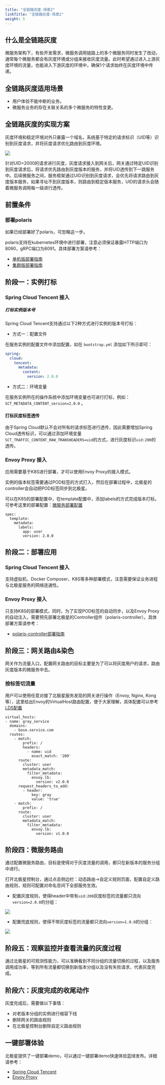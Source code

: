 ```yaml
---
title: "全链路灰度-场景2"
linkTitle: "全链路灰度-场景2"
weight: 5
---
```


## 什么是全链路灰度

微服务架构下，有些开发需求，微服务调用链路上的多个微服务同时发生了改动，通常每个微服务都会有灰度环境或分组来接收灰度流量。此时希望通过进入上游灰度环境的流量，也能进入下游灰度的环境中，确保1个请求始终在灰度环境中传递。

## 全链路灰度适用场景

- 用户体验不能中断的业务。
- 微服务业务的存在关联关系的多个微服务的特性变更。

## 全链路灰度的实现方案

灰度环境和稳定环境对外只暴露一个域名，系统基于特定的请求标识（UID等）识别到灰度请求，并将灰度请求优化路由到灰度环境。

![](../图片/全链路灰度2/示意图.png)

针对UID=2000的请求进行灰度，灰度请求接入到网关后，网关通过特定UID识别到灰度请求后，将请求优先路由到灰度版本的服务，并将UID透传到下一跳服务中。后续微服务之间，服务框架通过UID识别到灰度请求，会优先将请求路由到灰度版本服务，如果寻址不到灰度版本，则路由到稳定版本服务，UID的请求头会随着微服务调用每一级进行透传。

## 前置条件

### 部署polaris

如果已经部署好了polaris，可忽略这一步。

polaris支持在kubernetes环境中进行部署，注意必须保证暴露HTTP端口为8090，gRPC端口为8091。具体部署方案请参考：

- [单机版部署指南](/docs/使用指南/服务端安装/单机版安装/#使用-k8s-安装)
- [集群版部署指南](/docs/使用指南/服务端安装/集群版安装/#使用-k8s-安装)

## 阶段一：实例打标

### Spring Cloud Tencent 接入

##### 打标实例版本号

Spring Cloud Tencent支持通过以下2种方式进行实例的版本号打标：

- 方式一：配置文件

在服务实例的配置文件中添加配置，如在 `bootstrap.yml` 添加如下所示即可：

```yml
spring:
  cloud:
    tencent:
      metadata:
        content:
          version: 2.0.0
```

- 方式二：环境变量

在服务实例所在的操作系统中添加环境变量也可进行打标，例如：`SCT_METADATA_CONTENT_version=2.0.0` 。

#### 打标灰度标签透传

由于Spring Cloud默认不会对所有的请求标签进行透传，因此需要增加Spring Cloud透传标识，可以通过添加环境变量```SCT_TRAFFIC_CONTENT_RAW_TRANSHEADERS=uid```的方式，进行灰度标识```uid:200```的透传。

### Envoy Proxy 接入

应用需要基于K8S进行部署，才可以使用Envoy Proxy的接入模式。

实例的版本标签需要通过POD标签的方式打入，然后在部署过程中，北极星的controller会自动把POD标签同步到北极星。

可以在K8S的部署配置中，在template配置中，添加labels的方式完成版本打标。可参考这里的部署配置：[微服务部署配置](https://github.com/polarismesh/examples/tree/main/grayreleasing/envoyproxy/gray-chain-releasing-senario-2/k8s)

```
spec:
  template:
    metadata:
      labels:
        app: user
        version: 2.0.0
```

## 阶段二：部署应用

### Spring Cloud Tencent 接入

支持虚拟机、Docker Composer、K8S等多种部署模式，注意需要保证业务进程与北极星服务的网络连通性。

### Envoy Proxy 接入

只支持K8S的部署模式，同时，为了实现POD标签的自动同步，以及Envoy Proxy的自动注入，需要预先部署北极星的Controller组件（polaris-controller）。具体部署方案请参考：

- [polaris-controller部署指南](/docs/使用指南/k8s和网格代理/安装polaris-controller/)

## 阶段三：网关路由&染色

网关作为流量入口，配置网关路由的目标主要是为了可以将灰度用户的请求，路由灰度版本的微服务中去。

### 按标签切流量

用户可以使用任意对接了北极星服务发现的网关进行操作（Envoy, Nginx, Kong等），这里给出Envoy的VirtualHost路由配置，便于大家理解，具体配置可以参考[LDS配置](https://github.com/polarismesh/examples/blob/main/grayreleasing/spring-cloud-tencent/gray-chain-releasing-senario-2/k8s/02-envoy-config.yaml)

```
virtual_hosts:
- name: gray_service
  domains:
	- base.service.com
  routes:
	- match:
		prefix: /
		headers:
		  - name: uid
			exact_match: '200'
	  route:
		cluster: user
		metadata_match:
		  filter_metadata:
			envoy.lb:
			  version: v2.0.0
	  request_headers_to_add:
		- header:
			key: gray
			value: 'true'
	- match:
		prefix: /
	  route:
		cluster: user
		metadata_match:
		  filter_metadata:
			envoy.lb:
			  version: v1.0.0     
```

## 阶段四：微服务路由

通过配置微服务路由，目标是使得对于灰度流量的调用，都只在新版本的服务分组中进行。

打开北极星控制台，通过点击侧边栏：动态路由->自定义规则页面，配置自定义路由规则，规则可配置对命名空间下全部服务生效。

- 配置灰度规则，使得header中带有```uid:200```灰度标签的流量都只流向```version=2.0.0```的分组：

![](../图片/全链路灰度2/路由规则.png)

- 配置兜底规则，使得不带灰度标签的流量都只流向```version=1.0.0```的分组：

![](../图片/全链路灰度2/兜底规则.png)

## 阶段五：观察监控并查看流量的灰度过程

通过北极星的可观测性能力，可以准确看到不同分组的流量切换的过程，以及服务调用成功率，等到所有流量都切换到新版本分组以及没有失败请求，代表灰度完成。

## 阶段六：灰度完成的收尾动作

灰度完成后，需要做以下事情：

- 对老版本分组的实例进行缩容下线
- 删除网关的路由规则
- 在北极星控制台删除自定义路由规则

## 一键部署体验

北极星提供了一键部署demo，可以通过一键部署demo快速体验蓝绿发布。详细请参考：

- [Spring Cloud Tencent](https://github.com/polarismesh/examples/tree/main/grayreleasing/spring-cloud-tencent/gray-chain-releasing-senario-2/k8s)
- [Envoy Proxy](https://github.com/polarismesh/examples/tree/main/grayreleasing/envoyproxy/gray-chain-releasing-senario-2/k8s)